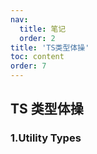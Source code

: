 ```yaml
---
nav:
  title: 笔记
  order: 2
title: 'TS类型体操'
toc: content
order: 7
---
```


## TS 类型体操

### 1.Utility Types

<code src="./demos/demo1.tsx"></code>
